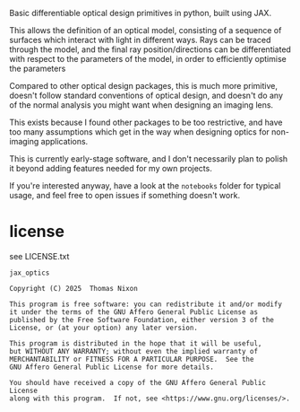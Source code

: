 Basic differentiable optical design primitives in python, built using JAX.

This allows the definition of an optical model, consisting of a sequence of
surfaces which interact with light in different ways. Rays can be traced
through the model, and the final ray position/directions can be differentiated
with respect to the parameters of the model, in order to efficiently optimise
the parameters

Compared to other optical design packages, this is much more primitive, doesn't
follow standard conventions of optical design, and doesn't do any of the normal
analysis you might want when designing an imaging lens.

This exists because I found other packages to be too restrictive, and have too
many assumptions which get in the way when designing optics for non-imaging
applications.

This is currently early-stage software, and I don't necessarily plan to polish
it beyond adding features needed for my own projects.

If you're interested anyway, have a look at the `notebooks` folder for typical
usage, and feel free to open issues if something doesn't work.

# license

see LICENSE.txt

```
jax_optics

Copyright (C) 2025  Thomas Nixon

This program is free software: you can redistribute it and/or modify
it under the terms of the GNU Affero General Public License as
published by the Free Software Foundation, either version 3 of the
License, or (at your option) any later version.

This program is distributed in the hope that it will be useful,
but WITHOUT ANY WARRANTY; without even the implied warranty of
MERCHANTABILITY or FITNESS FOR A PARTICULAR PURPOSE.  See the
GNU Affero General Public License for more details.

You should have received a copy of the GNU Affero General Public License
along with this program.  If not, see <https://www.gnu.org/licenses/>.
```
